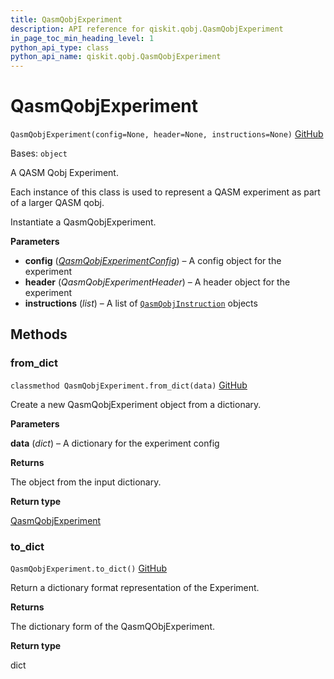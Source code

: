 ```yaml
---
title: QasmQobjExperiment
description: API reference for qiskit.qobj.QasmQobjExperiment
in_page_toc_min_heading_level: 1
python_api_type: class
python_api_name: qiskit.qobj.QasmQobjExperiment
---
```


# QasmQobjExperiment

<span id="qiskit.qobj.QasmQobjExperiment" />

`QasmQobjExperiment(config=None, header=None, instructions=None)` [GitHub](https://github.com/qiskit/qiskit/tree/stable/0.24/qiskit/qobj/qasm_qobj.py "view source code")

Bases: `object`

A QASM Qobj Experiment.

Each instance of this class is used to represent a QASM experiment as part of a larger QASM qobj.

Instantiate a QasmQobjExperiment.

**Parameters**

*   **config** ([*QasmQobjExperimentConfig*](qiskit.qobj.QasmQobjExperimentConfig "qiskit.qobj.QasmQobjExperimentConfig")) – A config object for the experiment
*   **header** (*QasmQobjExperimentHeader*) – A header object for the experiment
*   **instructions** (*list*) – A list of [`QasmQobjInstruction`](qiskit.qobj.QasmQobjInstruction "qiskit.qobj.QasmQobjInstruction") objects

## Methods

<span id="qiskit-qobj-qasmqobjexperiment-from-dict" />

### from\_dict

<span id="qiskit.qobj.QasmQobjExperiment.from_dict" />

`classmethod QasmQobjExperiment.from_dict(data)` [GitHub](https://github.com/qiskit/qiskit/tree/stable/0.24/qiskit/qobj/qasm_qobj.py "view source code")

Create a new QasmQobjExperiment object from a dictionary.

**Parameters**

**data** (*dict*) – A dictionary for the experiment config

**Returns**

The object from the input dictionary.

**Return type**

[QasmQobjExperiment](qiskit.qobj.QasmQobjExperiment "qiskit.qobj.QasmQobjExperiment")

<span id="qiskit-qobj-qasmqobjexperiment-to-dict" />

### to\_dict

<span id="qiskit.qobj.QasmQobjExperiment.to_dict" />

`QasmQobjExperiment.to_dict()` [GitHub](https://github.com/qiskit/qiskit/tree/stable/0.24/qiskit/qobj/qasm_qobj.py "view source code")

Return a dictionary format representation of the Experiment.

**Returns**

The dictionary form of the QasmQObjExperiment.

**Return type**

dict

